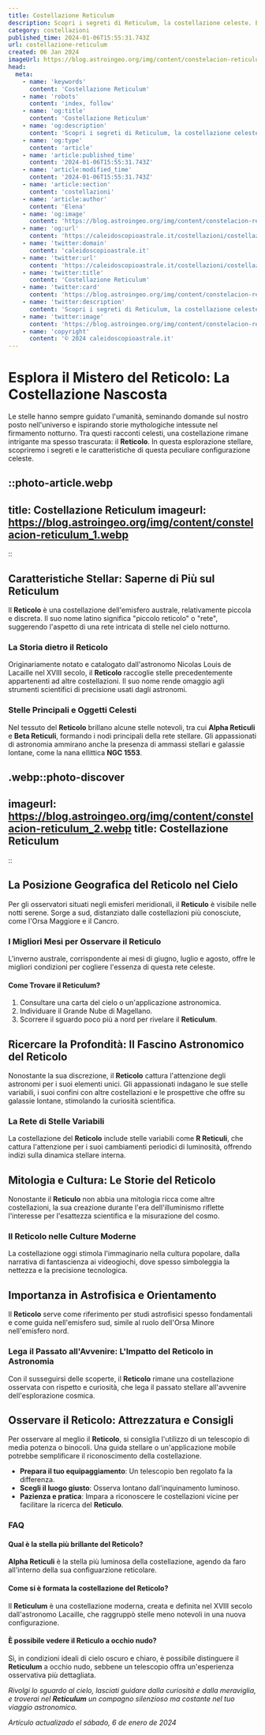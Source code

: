 ```yaml
---
title: Costellazione Reticulum
description: Scopri i segreti di Reticulum, la costellazione celeste. Esplora stelle, mitologia e molto più. Il cielo notturno come non lhai mai visto!
category: costellazioni
published_time: 2024-01-06T15:55:31.743Z
url: costellazione-reticulum
created: 06 Jan 2024
imageUrl: https://blog.astroingeo.org/img/content/constelacion-reticulum_1.webp
head:
  meta:
    - name: 'keywords'
      content: 'Costellazione Reticulum'
    - name: 'robots'
      content: 'index, follow'
    - name: 'og:title'
      content: 'Costellazione Reticulum'
    - name: 'og:description'
      content: 'Scopri i segreti di Reticulum, la costellazione celeste. Esplora stelle, mitologia e molto più. Il cielo notturno come non lhai mai visto!'
    - name: 'og:type'
      content: 'article'
    - name: 'article:published_time'
      content: '2024-01-06T15:55:31.743Z'
    - name: 'article:modified_time'
      content: '2024-01-06T15:55:31.743Z'
    - name: 'article:section'
      content: 'costellazioni'
    - name: 'article:author'
      content: 'Elena'
    - name: 'og:image'
      content: 'https://blog.astroingeo.org/img/content/constelacion-reticulum_1.webp'
    - name: 'og:url'
      content: 'https://caleidoscopioastrale.it/costellazioni/costellazione-reticulum'
    - name: 'twitter:domain'
      content: 'caleidoscopioastrale.it'
    - name: 'twitter:url'
      content: 'https://caleidoscopioastrale.it/costellazioni/costellazione-reticulum'
    - name: 'twitter:title'
      content: 'Costellazione Reticulum'
    - name: 'twitter:card'
      content: 'https://blog.astroingeo.org/img/content/constelacion-reticulum_1.webp'
    - name: 'twitter:description'
      content: 'Scopri i segreti di Reticulum, la costellazione celeste. Esplora stelle, mitologia e molto più. Il cielo notturno come non lhai mai visto!'
    - name: 'twitter:image'
      content: 'https://blog.astroingeo.org/img/content/constelacion-reticulum_1.webp'
    - name: 'copyright'
      content: '© 2024 caleidoscopioastrale.it'
---
```

# Esplora il Mistero del **Reticolo**: La Costellazione Nascosta

Le stelle hanno sempre guidato l'umanità, seminando domande sul nostro posto nell'universo e ispirando storie mythologiche intessute nel firmamento notturno. Tra questi racconti celesti, una costellazione rimane intrigante ma spesso trascurata: il **Reticolo**. In questa esplorazione stellare, scopriremo i segreti e le caratteristiche di questa peculiare configurazione celeste.

::photo-article.webp
---
title: Costellazione Reticulum
imageurl: https://blog.astroingeo.org/img/content/constelacion-reticulum_1.webp
---
::

## Caratteristiche Stellar: Saperne di Più sul **Reticulum**
Il **Reticolo** è una costellazione dell'emisfero australe, relativamente piccola e discreta. Il suo nome latino significa "piccolo reticolo" o "rete", suggerendo l'aspetto di una rete intricata di stelle nel cielo notturno.

### La Storia dietro il **Reticolo**
Originariamente notato e catalogato dall'astronomo Nicolas Louis de Lacaille nel XVIII secolo, il **Reticolo** raccoglie stelle precedentemente appartenenti ad altre costellazioni. Il suo nome rende omaggio agli strumenti scientifici di precisione usati dagli astronomi.

### Stelle Principali e Oggetti Celesti
Nel tessuto del **Reticolo** brillano alcune stelle notevoli, tra cui **Alpha Reticuli** e **Beta Reticuli**, formando i nodi principali della rete stellare. Gli appassionati di astronomia ammirano anche la presenza di ammassi stellari e galassie lontane, come la nana ellittica **NGC 1553**.

.webp::photo-discover
---
imageurl: https://blog.astroingeo.org/img/content/constelacion-reticulum_2.webp
title: Costellazione Reticulum
---
::

## La Posizione Geografica del **Reticolo** nel Cielo
Per gli osservatori situati negli emisferi meridionali, il **Reticulo** è visibile nelle notti serene. Sorge a sud, distanziato dalle costellazioni più conosciute, come l'Orsa Maggiore e il Cancro.

### I Migliori Mesi per Osservare il **Reticulo**
L'inverno australe, corrispondente ai mesi di giugno, luglio e agosto, offre le migliori condizioni per cogliere l'essenza di questa rete celeste.

#### Come Trovare il **Reticulum**?
1. Consultare una carta del cielo o un'applicazione astronomica.
2. Individuare il Grande Nube di Magellano.
3. Scorrere il sguardo poco più a nord per rivelare il **Reticulum**.

## **Ricercare la Profondità**: Il Fascino Astronomico del Reticolo
Nonostante la sua discrezione, il **Reticolo** cattura l'attenzione degli astronomi per i suoi elementi unici. Gli appassionati indagano le sue stelle variabili, i suoi confini con altre costellazioni e le prospettive che offre su galassie lontane, stimolando la curiosità scientifica.

### La Rete di Stelle Variabili
La costellazione del **Reticolo** include stelle variabili come **R Reticuli**, che cattura l'attenzione per i suoi cambiamenti periodici di luminosità, offrendo indizi sulla dinamica stellare interna.

## **Mitologia e Cultura**: Le Storie del **Reticolo**
Nonostante il **Reticulo** non abbia una mitologia ricca come altre costellazioni, la sua creazione durante l'era dell'illuminismo riflette l'interesse per l'esattezza scientifica e la misurazione del cosmo.

### Il **Reticolo** nelle Culture Moderne
La costellazione oggi stimola l'immaginario nella cultura popolare, dalla narrativa di fantascienza ai videogiochi, dove spesso simboleggia la nettezza e la precisione tecnologica.

## Importanza in **Astrofisica** e **Orientamento**
Il **Reticolo** serve come riferimento per studi astrofisici spesso fondamentali e come guida nell'emisfero sud, simile al ruolo dell'Orsa Minore nell'emisfero nord.

### **Lega il Passato all'Avvenire**: L'Impatto del **Reticolo** in Astronomia
Con il susseguirsi delle scoperte, il **Reticolo** rimane una costellazione osservata con rispetto e curiosità, che lega il passato stellare all'avvenire dell'esplorazione cosmica.

## Osservare il **Reticolo**: Attrezzatura e Consigli
Per osservare al meglio il **Reticolo**, si consiglia l'utilizzo di un telescopio di media potenza o binocoli. Una guida stellare o un'applicazione mobile potrebbe semplificare il riconoscimento della costellazione.

* **Prepara il tuo equipaggiamento**: Un telescopio ben regolato fa la differenza.
* **Scegli il luogo giusto**: Osserva lontano dall'inquinamento luminoso.
* **Pazienza e pratica**: Impara a riconoscere le costellazioni vicine per facilitare la ricerca del **Reticulo**.

### FAQ

#### Qual è la stella più brillante del **Reticolo**?
**Alpha Reticuli** è la stella più luminosa della costellazione, agendo da faro all'interno della sua configuarzione reticolare.

#### Come si è formata la costellazione del **Reticolo**?
Il **Reticulum** è una costellazione moderna, creata e definita nel XVIII secolo dall'astronomo Lacaille, che raggruppò stelle meno notevoli in una nuova configurazione.

#### È possibile vedere il **Reticulo** a occhio nudo?
Sì, in condizioni ideali di cielo oscuro e chiaro, è possibile distinguere il **Reticulum** a occhio nudo, sebbene un telescopio offra un'esperienza osservativa più dettagliata.

_Rivolgi lo sguardo al cielo, lasciati guidare dalla curiosità e dalla meraviglia, e troverai nel **Reticulum** un compagno silenzioso ma costante nel tuo viaggio astronomico._

_Artículo actualizado el sábado, 6 de enero de 2024_